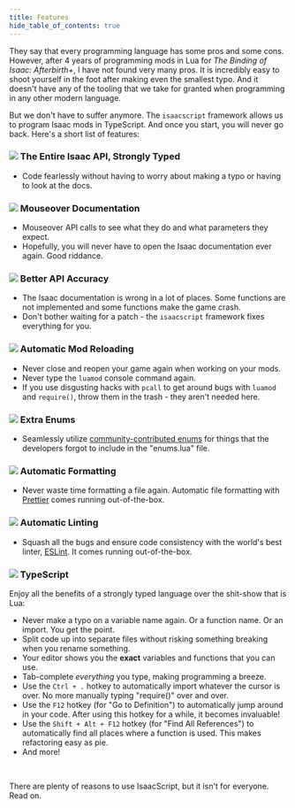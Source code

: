 ```yaml
---
title: Features
hide_table_of_contents: true
---
```


They say that every programming language has some pros and some cons. However, after 4 years of programming mods in Lua for <em>The Binding of Isaac: Afterbirth+</em>, I have not found very many pros. It is incredibly easy to shoot yourself in the foot after making even the smallest typo. And it doesn't have any of the tooling that we take for granted when programming in any other modern language.

But we don't have to suffer anymore. The `isaacscript` framework allows us to program Isaac mods in TypeScript. And once you start, you will never go back. Here's a short list of features:

### <img src="/images/items/magic_mushroom.png" className="icon" /> The Entire Isaac API, Strongly Typed

- Code fearlessly without having to worry about making a typo or having to look at the docs.

### <img src="/images/items/marked.png" className="icon" /> Mouseover Documentation

- Mouseover API calls to see what they do and what parameters they expect.
- Hopefully, you will never have to open the Isaac documentation ever again. Good riddance.

### <img src="/images/items/dead_eye.png" className="icon" /> Better API Accuracy

- The Isaac documentation is wrong in a lot of places. Some functions are not implemented and some functions make the game crash.
- Don't bother waiting for a patch - the `isaacscript` framework fixes everything for you.

### <img src="/images/items/clockwork_assembly.png" className="icon" /> Automatic Mod Reloading

- Never close and reopen your game again when working on your mods.
- Never type the `luamod` console command again.
- If you use disgusting hacks with `pcall` to get around bugs with `luamod` and `require()`, throw them in the trash - they aren't needed here.

### <img src="/images/items/humbling_bundle.png" className="icon" /> Extra Enums

- Seamlessly utilize [community-contributed enums](https://github.com/IsaacScript/isaac-typescript-definitions/blob/main/typings/enums.unofficial.d.ts) for things that the developers forgot to include in the "enums.lua" file.

### <img src="/images/items/pencil.png" className="icon" /> Automatic Formatting

- Never waste time formatting a file again. Automatic file formatting with [Prettier](https://prettier.io/) comes running out-of-the-box.

### <img src="/images/items/spider_mod.png" className="icon" /> Automatic Linting

- Squash all the bugs and ensure code consistency with the world's best linter, [ESLint](https://eslint.org/). It comes running out-of-the-box.

### <img src="/images/items/bffs.png" className="icon" /> TypeScript

Enjoy all the benefits of a strongly typed language over the shit-show that is Lua:

- Never make a typo on a variable name again. Or a function name. Or an import. You get the point.
- Split code up into separate files without risking something breaking when you rename something.
- Your editor shows you the **exact** variables and functions that you can use.
- Tab-complete _everything_ you type, making programming a breeze.
- Use the <code>Ctrl + .</code> hotkey to automatically import whatever the cursor is over. No more manually typing "require()" over and over.
- Use the <code>F12</code> hotkey (for "Go to Definition") to automatically jump around in your code. After using this hotkey for a while, it becomes invaluable!
- Use the <code>Shift + Alt + F12</code> hotkey (for "Find All References") to automatically find all places where a function is used. This makes refactoring easy as pie.
- And more!

<br />

There are plenty of reasons to use IsaacScript, but it isn't for everyone. Read on.
